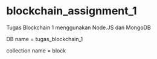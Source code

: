 # blockchain_assignment_1
Tugas Blockchain 1 menggunakan Node.JS dan MongoDB

DB name = tugas_blockchain_1

collection name = block
